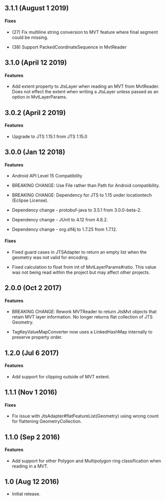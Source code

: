 
## 3.1.1 (August 1 2019)

#### Fixes

- (27) Fix multiline string conversion to MVT feature where final segment could be missing.

- (38) Support PackedCoordinateSequence in MvtReader

## 3.1.0 (April 12 2019)

#### Features

- Add extent property to JtsLayer when reading an MVT from MvtReader. Does not effect the extent when writing a JtsLayer unless passed as an option in MvtLayerParams. 

## 3.0.2 (April 2 2019)

#### Features

- Upgrade to JTS 1.15.1 from JTS 1.15.0

## 3.0.0 (Jan 12 2018)

#### Features

- Android API Level 15 Compatibility

- BREAKING CHANGE: Use File rather than Path for Android compatibility.

- BREAKING CHANGE: Dependency for JTS to 1.15 under locationtech (Eclipse License).

- Dependency change - protobuf-java to 3.5.1 from 3.0.0-beta-2.

- Dependency change - JUnit to 4.12 from 4.8.2.

- Dependency change - org.slf4j to 1.7.25 from 1.7.12.

#### Fixes

- Fixed guard cases in JTSAdapter to return an empty list when the geometry was not valid for encoding.

- Fixed calculation to float from int of MvtLayerParams#ratio. This value was not being read within the project but may affect other projects.

## 2.0.0 (Oct 2 2017)

#### Features

- BREAKING CHANGE: Rework MVTReader to return JtsMvt objects that retain MVT layer information. No longer returns flat collection of JTS Geometry.

- TagKeyValueMapConverter now uses a LinkedHashMap internally to preserve property order.

## 1.2.0 (Jul 6 2017)

#### Features

- Add support for clipping outside of MVT extent.

## 1.1.1 (Nov 1 2016)

#### Fixes

- Fix issue with JtsAdapter#flatFeatureList(Geometry) using wrong count for flattening GeometryCollection.

## 1.1.0 (Sep 2 2016)

#### Features

- Add support for other Polygon and Multipolygon ring classification when reading in a MVT.


## 1.0 (Aug 12 2016)

- Initial release.